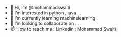 - 👋 Hi, I’m @mohammadswaiti
- 👀 I’m interested in python , java ...
- 🌱 I’m currently learning machinelearning 
- 💞️ I’m looking to collaborate on ...
- 📫 How to reach me : Linkedin : Mohammad Swaiti

<!---
mohammadswaiti/mohammadswaiti is a ✨ special ✨ repository because its `README.md` (this file) appears on your GitHub profile.
You can click the Preview link to take a look at your changes.
--->
